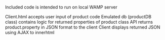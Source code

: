 Included code is intended to run on local WAMP server

Client.html accepts user input of product code
Emulated db (productDB class) contains logic for returned properties of product class
API returns product.property in JSON format to the client
Client displays returned JSON using AJAX to innerhtml
